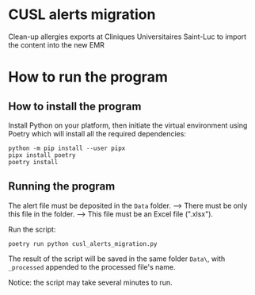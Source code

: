 # CUSL alerts migration
Clean-up allergies exports at Cliniques Universitaires Saint-Luc to import the content into the new EMR


How to run the program
======================

How to install the program
--------------------------

Install Python on your platform, then initiate the virtual environment using Poetry which will install all the required dependencies:

```
python -m pip install --user pipx
pipx install poetry
poetry install
```

Running the program
-------------------

The alert file must be deposited in the `Data` folder.
--> There must be only this file in the folder.
--> This file must be an Excel file (".xlsx").

Run the script:
```
poetry run python cusl_alerts_migration.py
```

The result of the script will be saved in the same folder `Data\`, with `_processed` appended to the processed file's name.

Notice: the script may take several minutes to run.
